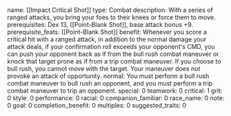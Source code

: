 name: [[Impact Critical Shot]]
type: Combat
description: With a series of ranged attacks, you bring your foes to their knees or force them to move.
prerequisites: Dex 13, [[Point-Blank Shot]], base attack bonus +9.
prerequisite_feats: [[Point-Blank Shot]]
benefit: Whenever you score a critical hit with a ranged attack, in addition to the normal damage your attack deals, if your confirmation roll exceeds your opponent's CMD, you can push your opponent back as if from the bull rush combat maneuver or knock that target prone as if from a trip combat maneuver. If you choose to bull rush, you cannot move with the target. Your maneuver does not provoke an attack of opportunity.
normal: You must perform a bull rush combat maneuver to bull rush an opponent, and you must perform a trip combat maneuver to trip an opponent.
special: 0
teamwork: 0
critical: 1
grit: 0
style: 0
performance: 0
racial: 0
companion_familiar: 0
race_name: 0
note: 0
goal: 0
completion_benefit: 0
multiples: 0
suggested_traits: 0
